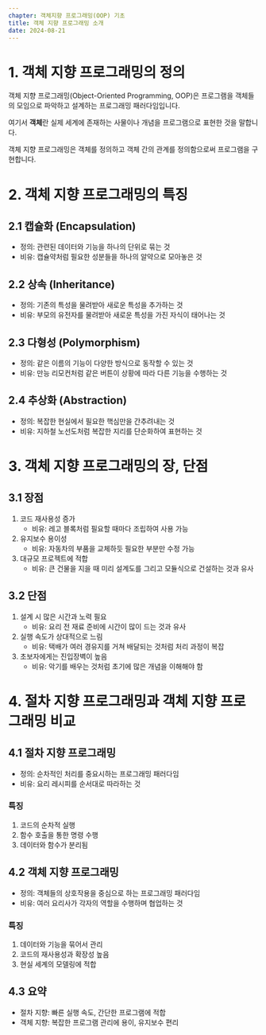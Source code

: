 ```yaml
---
chapter: 객체지향 프로그래밍(OOP) 기초
title: 객체 지향 프로그래밍 소개
date: 2024-08-21
---
```


# 1. 객체 지향 프로그래밍의 정의

객체 지향 프로그래밍(Object-Oriented Programming, OOP)은 프로그램을 객체들의 모임으로 파악하고 설계하는 프로그래밍 패러다임입니다.

여기서 **객체**란 실제 세계에 존재하는 사물이나 개념을 프로그램으로 표현한 것을 말합니다.

객체 지향 프로그래밍은 객체를 정의하고 객체 간의 관계를 정의함으로써 프로그램을 구현합니다.


# 2. 객체 지향 프로그래밍의 특징

## 2.1 캡슐화 (Encapsulation)

- 정의: 관련된 데이터와 기능을 하나의 단위로 묶는 것
- 비유: 캡슐약처럼 필요한 성분들을 하나의 알약으로 모아놓은 것

## 2.2 상속 (Inheritance)

- 정의: 기존의 특성을 물려받아 새로운 특성을 추가하는 것
- 비유: 부모의 유전자를 물려받아 새로운 특성을 가진 자식이 태어나는 것

## 2.3 다형성 (Polymorphism)

- 정의: 같은 이름의 기능이 다양한 방식으로 동작할 수 있는 것
- 비유: 만능 리모컨처럼 같은 버튼이 상황에 따라 다른 기능을 수행하는 것

## 2.4 추상화 (Abstraction)

- 정의: 복잡한 현실에서 필요한 핵심만을 간추려내는 것
- 비유: 지하철 노선도처럼 복잡한 지리를 단순화하여 표현하는 것

# 3. 객체 지향 프로그래밍의 장, 단점

## 3.1 장점

1. 코드 재사용성 증가
    - 비유: 레고 블록처럼 필요할 때마다 조립하여 사용 가능
2. 유지보수 용이성
    - 비유: 자동차의 부품을 교체하듯 필요한 부분만 수정 가능
3. 대규모 프로젝트에 적합
    - 비유: 큰 건물을 지을 때 미리 설계도를 그리고 모듈식으로 건설하는 것과 유사

## 3.2 단점

1. 설계 시 많은 시간과 노력 필요
    - 비유: 요리 전 재료 준비에 시간이 많이 드는 것과 유사
2. 실행 속도가 상대적으로 느림
    - 비유: 택배가 여러 경유지를 거쳐 배달되는 것처럼 처리 과정이 복잡
3. 초보자에게는 진입장벽이 높음
    - 비유: 악기를 배우는 것처럼 초기에 많은 개념을 이해해야 함

# 4. 절차 지향 프로그래밍과 객체 지향 프로그래밍 비교

## 4.1 절차 지향 프로그래밍

- 정의: 순차적인 처리를 중요시하는 프로그래밍 패러다임
- 비유: 요리 레시피를 순서대로 따라하는 것

### 특징

1. 코드의 순차적 실행
2. 함수 호출을 통한 명령 수행
3. 데이터와 함수가 분리됨

## 4.2 객체 지향 프로그래밍

- 정의: 객체들의 상호작용을 중심으로 하는 프로그래밍 패러다임
- 비유: 여러 요리사가 각자의 역할을 수행하며 협업하는 것

### 특징

1. 데이터와 기능을 묶어서 관리
2. 코드의 재사용성과 확장성 높음
3. 현실 세계의 모델링에 적합

## 4.3 요약

- 절차 지향: 빠른 실행 속도, 간단한 프로그램에 적합
- 객체 지향: 복잡한 프로그램 관리에 용이, 유지보수 편리